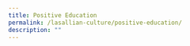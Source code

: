```yaml
---
title: Positive Education
permalink: /lasallian-culture/positive-education/
description: ""
---
```

